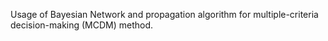 Usage of Bayesian Network and propagation algorithm for multiple-criteria decision-making (MCDM) method.
